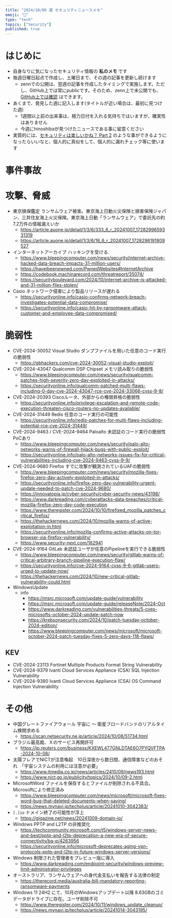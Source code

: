 ```yaml
---
title: "2024/10/06 週 セキュリティニュースメモ"
emoji: "🔖"
type: "tech"
topics: ["Security"]
published: true
---
```


# はじめに
* 自身なりに気になったセキュリティ情報の **私のメモ** です
* 毎週日曜日起点で作成し、土曜日まで、その週の記事を更新し続けます
    * zennでの公開は、翌週の記事を作成したタイミングで実施します。ただし、GitHub上では常にpublicです。そのため、zenn上で未公開でも、[GitHub上では確認](https://github.com/hinoshiba/zenn.dev/tree/main/articles) はできます。
* あくまで、発見した週に記入します(タイトルが近い場合は、最初に見つけた週)
    * 1週間以上前の出来事は、極力日付を入れる気持ちではいますが、確実性はありません
    * 今週にhinoshibaが見つけたニュースである事に留意ください
* 実質的には、[セキュリティは楽しいかね？ Part 2](https://negi.hatenablog.com/) のような事ができるようになったらいいなと、個人的に真似をして、個人的に漏れチェック等に使います

# 事件事故

# 攻撃、脅威
* 東京損保鑑定 ランサムウェア被害。東京海上日動火災保険と損害保険ジャパン、三井住友海上火災保険。東京海上日動「ランサムウェア」で委託先の約7.2万件の情報漏えいか
    * https://article.auone.jp/detail/1/3/6/333_6_r_20241007_1728299659331319 
    * https://article.auone.jp/detail/1/3/6/16_6_r_20241007_1728296191809527 
* インターネットアーカイブ ハッキングを受ける.
    * https://www.bleepingcomputer.com/news/security/internet-archive-hacked-data-breach-impacts-31-million-users/
    * https://haveibeenpwned.com/PwnedWebsites#InternetArchive
    * https://codebook.machinarecord.com/threatreport/35074/
    * https://securityboulevard.com/2024/10/internet-archive-is-attacked-and-31-million-files-stolen/
* Casio ネットワーク侵害により製品リリースが遅れる
    * https://securityonline.info/casio-confirms-network-breach-investigates-potential-data-compromise/
    * https://securityonline.info/casio-hit-by-ransomware-attack-customer-and-employee-data-compromised/

# 脆弱性
* CVE-2024-30052 Visual Studio ダンプファイルを用いた任意のコード実行の脆弱性
    * https://gbhackers.com/cve-2024-30052-visual-studio-exploit/  
* CVE-2024-43047 Qualcomm DSP Chipset メモリ読み取りの脆弱性
    * https://www.bleepingcomputer.com/news/security/qualcomm-patches-high-severity-zero-day-exploited-in-attacks/
    * https://securityonline.info/qualcomm-patched-multi-flaws-including-0-day-cve-2024-43047-rce-cve-2024-33066-cvss-9-8/
* CVE-2024-20393 Ciscoルータ、外部からの権限昇格の脆弱性
    * https://securityonline.info/privilege-escalation-and-remote-code-execution-threaten-cisco-routers-no-updates-available/ 
* CVE-2024-31449 Redis 任意のコード実行の可能性
    * https://securityonline.info/redis-patches-for-multi-flaws-including-potential-rce-cve-2024-31449/ 
* CVE-2024-9463 / CVE-2024-9464 Paloalto 未認証のコード実行の脆弱性PoCあり
    * https://www.bleepingcomputer.com/news/security/palo-alto-networks-warns-of-firewall-hijack-bugs-with-public-exploit/
    * https://securityonline.info/palo-alto-networks-issues-fix-for-critical-vulnerabilities-including-cve-2024-9463-cvss-9-9/
* CVE-2024-9680 Firefox すでに攻撃が観測されているUAFの脆弱性
    * https://www.bleepingcomputer.com/news/security/mozilla-fixes-firefox-zero-day-actively-exploited-in-attacks/
    * https://securityonline.info/firefox-zero-day-vulnerability-urgent-update-needed-to-patch-cve-2024-9680/
    * https://innovatopia.jp/cyber-security/cyber-security-news/43198/
    * https://www.darkreading.com/cyberattacks-data-breaches/critical-mozilla-firefox-zero-day-code-execution
    * https://www.theregister.com/2024/10/10/firefixed_mozilla_patches_critical_firefox/
    * https://thehackernews.com/2024/10/mozilla-warns-of-active-exploitation-in.html
    * https://securityonline.info/mozilla-confirms-active-attacks-on-tor-browser-via-firefox-vulnerability/
    * https://www.security-next.com/162941
* CVE-2024-9164 GitLab 未認証ユーザが任意のPipelineを実行できる脆弱性
    * https://www.bleepingcomputer.com/news/security/gitlab-warns-of-critical-arbitrary-branch-pipeline-execution-flaw/
    * https://securityonline.info/cve-2024-9164-cvss-9-6-gitlab-users-urged-to-update-now/
    * https://thehackernews.com/2024/10/new-critical-gitlab-vulnerability-could.html
* WindowsUpdate
    * info
        * https://msrc.microsoft.com/update-guide/vulnerability
        * https://msrc.microsoft.com/update-guide/releaseNote/2024-Oct
        * https://www.darkreading.com/vulnerabilities-threats/5-cves-microsofts-october-2024-update-patch-now
        * https://krebsonsecurity.com/2024/10/patch-tuesday-october-2024-edition/
        * https://www.bleepingcomputer.com/news/microsoft/microsoft-october-2024-patch-tuesday-fixes-5-zero-days-118-flaws/

## KEV
* CVE-2024-23113 Fortinet Multiple Products Format String Vulnerability
* CVE-2024-9379 Ivanti Cloud Services Appliance (CSA) SQL Injection Vulnerability
* CVE-2024-9380 Ivanti Cloud Services Appliance (CSA) OS Command Injection Vulnerability

# その他

* 中国グレートファイアウォール 宇宙に ～ 衛星ブロードバンドのリアルタイム検閲求める
    * https://scan.netsecurity.ne.jp/article/2024/10/08/51734.html
* ブラジル最高裁、Ｘのサービス再開許可
    * https://jp.reuters.com/business/KXEWL477GNLDTAE6O7PYQVFTPA-2024-10-08/
* 太陽フレアでNICTが注意喚起　10日深夜から数日間、通信障害などのおそれ　「宇宙システムの利用には注意が必要」
    * https://www.itmedia.co.jp/news/articles/2410/09/news193.html
    * https://www.nict.go.jp/publicity/topics/2024/10/09-2.html
* MicrosoftWord ファイルを保存するとファイルが削除される不具合。Microsoftにより修正済み
    * https://www.bleepingcomputer.com/news/microsoft/microsoft-fixes-word-bug-that-deleted-documents-when-saving/
    * https://news.mynavi.jp/techplus/article/20241010-3042383/
* `[.]io` ドメイン終了の可能性が浮上
    * https://gigazine.net/news/20241009-domain-io/
* Windows PPTP and L2TP の非推奨化
    * https://techcommunity.microsoft.com/t5/windows-server-news-and-best/pptp-and-l2tp-deprecation-a-new-era-of-secure-connectivity/ba-p/4263956
    * https://securityonline.info/microsoft-deprecates-aging-vpn-protocols-pptp-and-l2tp-in-future-windows-server-versions/
* Windows 制限された管理者をプレビュー版に導入
    * https://www.darkreading.com/endpoint-security/windows-preview-limit-administrator-privileges
* オーストラリア、ランサムウェアへの身代金支払いを報告する法律の制定
    * https://therecord.media/australia-bill-mandatory-reporting-ransomware-payments
* Windows 11 24H2 にて、10月のWindowsアップデート以降 8.63GBのゴミデータがドライブに存在。ユーザ削除不可
    * https://www.theregister.com/2024/10/11/windows_update_cleanup/
    * https://news.mynavi.jp/techplus/article/20241014-3043195/
